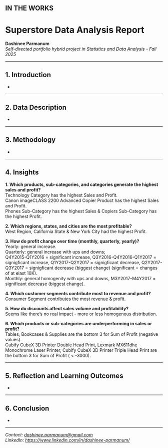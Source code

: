 ## IN THE WORKS

# Superstore Data Analysis Report

**Dashinee Parmanum**  
*Self-directed portfolio hybrid project in Statistics and Data Analysis - Fall 2025*

---
## 1. Introduction
-

---
## 2. Data Description
- 

---
## 3. Methodology
- 

---
## 4. Insights
**1. Which products, sub-categories, and categories generate the highest sales and profit?**  
Technology Category has the highest Sales and Profit.  
Canon imageCLASS 2200 Advanced Copier Product has the highest Sales and Profit.  
Phones Sub-Category has the highest Sales & Copiers Sub-Category has the highest Profit.  

**2. Which regions, states, and cities are the most profitable?**    
West Region, California State & New York City had the highest Profit.  

**3. How do profit change over time (monthly, quarterly, yearly)?**   
Yearly: general increase.  
Quarterly: general increase with ups and downs;  
 Q4Y2015-Q1Y2016 = significant increase, Q3Y2016-Q4Y2016-Q1Y2017 = signigficant increase, Q1Y2017-Q2Y2017 = signigficant decrease, Q2Y2017-Q3Y2017 =  signigficant decrease (biggest change) (significant = changes of at elast 10K).  
Monthly: general homogenity with ups and downs, M3Y2017-M4Y2017 = significant decrease (biggest change).  
 
**4. Which customer segments contribute most to revenue and profit?**    
Consumer Segment contributes the most revenue & profit.  

**5. How do discounts affect sales volume and profitability?**    
Seems like there’s no real impact - more or less homogenous distribution.  

**6. Which products or sub-categories are underperforming in sales or profit?**  
Tables, Bookcases & Supplies are the bottom 3 for Sum of Profit (negative values).  
Cubify CubeX 3D Printer Double Head Print, Lexmark MX611dhe Monochrome Laser Printer, Cubify CubeX 3D Printer Triple Head Print are the bottom 3 for Sum of Profit ( < -3000).  

---
## 5. Reflection and Learning Outcomes
- 

---
## 6. Conclusion
- 

---
*Contact: dashinee.parmanum@gmail.com*  
*LinkedIn: https://www.linkedin.com/in/dashinee-parmanum/*  
